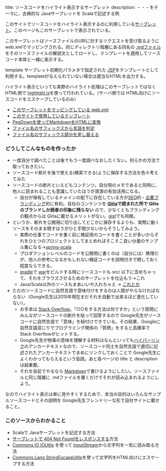 title: ソースコードをハイライト表示するサーブレット
description: ・・・をテーマに、古典的な Javaサーブレットを Scalaで記述する例

このサイトでソースコードをハイライト表示するのに利用している<a href="#" data-wikipedia-page="Java_Servlet">サーブレット</a>。このページもこのサーブレットで表示されている。

このサーブレットはソースファイルのURIに対するリクエストを受け取るように web.xmlでマッピングされる。同じディレクトリ階層にある同名の <a href="#" data-wikipedia-page="Markdown">.mdファイル</a>をそのソースファイルの解説文としてロードし、テンプレートを適用してソースコード本体と一緒に表示する。

template サーブレット初期化パラメタで指定された <a href="#" data-wikipedia-page="JavaServer_Pages">JSP</a>をテンプレートとして利用する。templateが与えられていない場合は適当なHTMLを出力する。

ハイライト表示といっても実際のハイライト処理はこのサーブレットではなく HTML側で [highlight.js](https://highlightjs.org/)を使って行われている。（サーバ側では HTML向けにソースコードをエスケープしているのみ）

- [このサーブレットをマッピングしている web.xml](${contextRoot}/src/examples/webapp/WEB-INF/web.xml)
- [このサイトで使用しているテンプレート](${contextRoot}/src/examples/webapp/WEB-INF/jsp/highlight.jsp)
- [PegDownを使ってMarkdownをHTMLに変換](./PegDown.scala)
- [ファイル名のサフィックスから言語を判定](./FilenameSuffixes.scala)
- [ファイル名のサフィックス部分を差し替える](./ReplaceFilenameSuffix.scala)

### どうしてこんなものを作ったか

- 一度自分で調べたことは後でもう一度調べなおしたくない。何らかの方法で取っておきたい。
- ソースコード断片を後で使える(検索できる)ように保存する方法を色々考えてみた
- ソースコードの断片といえどもコンテンツ。自分用のメモであると同時に、他人に読まれることも意識していたほうが資源の有効活用になる。
    - 自分が保有しているドメインの配下に存在している方が<a href="#" data-wikipedia-page="検索エンジン最適化">SEO</a>的・<a href="#" data-wikipedia-page="企業ブランディング">企業ブランディング</a>的に有利。自社のコンテンツを **[Qiita](https://qiita.com/)で読まれた所で Qiitaのブランドしか読者の印象に残らない** ので、少なくともブランディングの観点からは Qiitaに載せるメリットがない。[gist](https://gist.github.com/)でも同様。
- というか、断片を公開用に切り出してどこかに保存するよりも、実際に動くソースをそのまま晒すほうがひと手間少ないからそうしてみよう。
    - 実際の仕事でコードを書く前に検証用のコードを書くことが多いからそれをひとつのプロジェクトとしてまとめればそこそこ良い分量のサンプル集になる→[spring-scala](http://www.walbrix.com/spring-scala/)
    - プロダクションレベルのコードを公開用に書くのは（自分には）無理だが、他人の参考になるかもしれない検証コードを説明付きで晒しておく程度ならできる。
    - [gradle](https://gradle.org/)で <a href="#" data-wikipedia-page="WAR_%28アーカイバ%29">war</a>をビルドする時にソースコードも src/ 以下に含めちゃって、それをブラウズさせるためのサーブレットを仕込もう→これ
    - Java/Scala以外のソースもまあいいや入れちゃえ → [これとか](${contextRoot}/src/examples/webapp/api.php)
- ただのソースコードに自然言語で意味付けをするのは人間がやらなければならない（Google先生は2015年現在まだそれを自動で出来るほど進化していない）。
    - お手本は <a href="#" data-wikipedia-page="Stack_Overflow">Stack Overflow</a>。「○○をする方法は何ですか」という質問にみんながソースコードの断片を貼って回答するので Google先生がソースコードに自然言語で「意味」を紐付けできている。その結果、Googleに自然言語混じりでプログラミング関係の「質問」をすると高確率で Stack Overflowがヒットする。
    - Google先生が物事の意味を理解する材料はなんといっても<a href="#" data-wikipedia-page="ハイパーリンク">ハイパーリンク</a>のアンカーテキストなので、ソースコード同士を自然言語で適切に記述されたアンカーテキストでまめにリンクしておくことで Google先生によくわかってもらえるという仮説。あと各ページの title と descriptionは超重要。
    - それを自前でやるなら <a href="#" data-wikipedia-page="Markdown">Markdown</a>で書けるようにしたい。ソースファイルと同じ階層に .mdファイルを置くだけでそれが読み込まれるようにしよう。

なのでハイライト表示は単に見やすくするためで、本当の目的はいろんなサンプルソースコードとその説明を Google先生フレンドリーな形で自社サイトに載せること。

### このソースからわかること

- Scalaで Javaサーブレットを記述する方法
- [サーブレットで 404 Not Foundをレスポンスする](http://docs.oracle.com/javaee/6/api/javax/servlet/http/HttpServletResponse.html#sendError%28int%29)方法
- [Commons IO IOUtils](http://commons.apache.org/proper/commons-io/javadocs/api-release/org/apache/commons/io/IOUtils.html) を使って [InputStream](https://docs.oracle.com/javase/jp/6/api/java/io/InputStream.html)から文字列を一気に読み取る方法
- [Commons Lang StringEscapeUtils](https://commons.apache.org/proper/commons-lang/javadocs/api-release/org/apache/commons/lang3/StringEscapeUtils.html)を使って文字列をHTML向けにエスケープする方法
